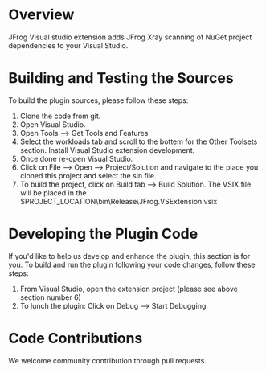 # Overview
JFrog Visual studio extension adds JFrog Xray scanning of NuGet project dependencies to your Visual Studio.

# Building and Testing the Sources

To build the plugin sources, please follow these steps:
1. Clone the code from git.
2. Open Visual Studio.
3. Open Tools --> Get Tools and Features
4. Select the workloads tab and scroll to the bottem for the Other Toolsets section. Install Visual Studio extension development.
5. Once done re-open Visual Studio.
6. Click on File --> Open --> Project/Solution and navigate to the place you cloned this project and select the sln file.
7. To build the project, click on Build tab --> Build Solution. The VSIX file will be placed in the $PROJECT_LOCATION\bin\Release\JFrog.VSExtension.vsix

# Developing the Plugin Code
If you'd like to help us develop and enhance the plugin, this section is for you.
To build and run the plugin following your code changes, follow these steps:

1. From Visual Studio, open the extension project (please see above section number 6)
2. To lunch the plugin: Click on Debug --> Start Debugging.

# Code Contributions
We welcome community contribution through pull requests.
